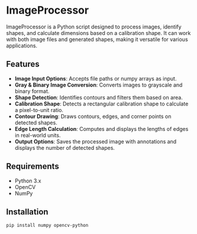 # ImageProcessor

ImageProcessor is a Python script designed to process images, identify shapes, and calculate dimensions based on a calibration shape. It can work with both image files and generated shapes, making it versatile for various applications.

## Features

- **Image Input Options**: Accepts file paths or numpy arrays as input.
- **Gray & Binary Image Conversion**: Converts images to grayscale and binary format.
- **Shape Detection**: Identifies contours and filters them based on area.
- **Calibration Shape**: Detects a rectangular calibration shape to calculate a pixel-to-unit ratio.
- **Contour Drawing**: Draws contours, edges, and corner points on detected shapes.
- **Edge Length Calculation**: Computes and displays the lengths of edges in real-world units.
- **Output Options**: Saves the processed image with annotations and displays the number of detected shapes.

## Requirements

- Python 3.x
- OpenCV
- NumPy

## Installation

```bash
pip install numpy opencv-python

